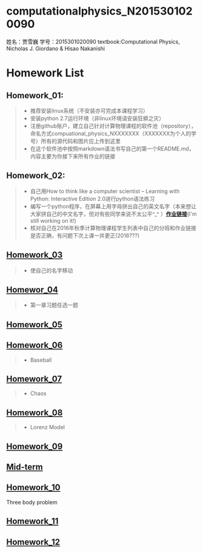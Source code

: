# computationalphysics_N2015301020090
姓名：贾雪巍 学号：2015301020090
textbook:Computational Physics, Nicholas J. Giordano & Hisao Nakanishi


Homework List
=============

## Homework_01: 
> - 推荐安装linux系统（不安装亦可完成本课程学习）
> - 安装python 2.7运行环境（非linux环境请安装狂蟒之灾）
> - 注册github账户，建立自己针对计算物理课程的软件池（repository），命名方式compuational_physics_NXXXXXXX（XXXXXXX为个人的学号）所有的源代码和图片应上传到这里
> - 在这个软件池中按照markdown语法书写自己的第一个README.md，内容主要为你接下来所有作业的链接
## Homework_02:
> - 自己用How to think like a computer scientist – Learning with Python: Interactive Edition 2.0进行python语法练习
> - 编写一个python程序，在屏幕上用字母拼出自己的英文名字（本来想让大家拼自己的中文名字，但对有些同学来说不太公平^_^ ）[**作业链接**](https://github.com/jxw666/computationalphysics_N2015301020090/blob/master/jiaxuewei%20leisiwole.py)(I'm still working on it!)
> - 核对自己在2016年秋季计算物理课程学生列表中自己的分班和作业链接是否正确，有问题下次上课一并更正(2016???)
## [Homework_03](https://github.com/jxw666/computationalphysics_N2015301020090/blob/master/homework_03.md)
> - 使自己的名字移动
## [Homewor_04](https://github.com/jxw666/computationalphysics_N2015301020090/blob/master/ch1-1.4.md)
> - 第一章习题任选一题
## [Homework_05](https://github.com/jxw666/computationalphysics_N2015301020090/blob/master/ch2.md)
## [Homework_06](https://github.com/jxw666/computationalphysics_N2015301020090/blob/master/Baseball.md)
> - Baseball
## [Homework_07](https://github.com/jxw666/computationalphysics_N2015301020090/blob/master/Chaos.md)
> - Chaos
## [Homework_08](https://github.com/jxw666/computationalphysics_N2015301020090/blob/master/Ch3/lorenz.md)
> - Lorenz Model

## [Homework_09](https://github.com/jxw666/computationalphysics_N2015301020090/blob/master/homework8/Chapter_three_chaos_section3.7.md)
## [Mid-term](https://scratch.mit.edu/projects/185313150/#player)
## [Homework_10](https://github.com/jxw666/computationalphysics_N2015301020090/blob/master/ch4/The%20Three-Body%20Problem.md)
Three body problem
## [Homework_11](https://github.com/jxw666/computationalphysics_N2015301020090/blob/master/CH5/Electric%20Potentials%20.md)
## [Homework_12](https://github.com/jxw666/computationalphysics_N2015301020090/blob/master/ch6/Waves:%20The%20ideal%20Case.md)
